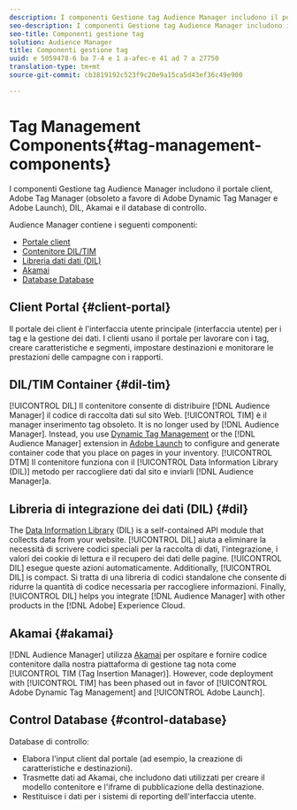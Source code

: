 ```yaml
---
description: I componenti Gestione tag Audience Manager includono il portale client, Adobe Tag Manager (obsoleto a favore di Adobe Dynamic Tag Manager e Adobe Launch), DIL, Akamai e il database di controllo.
seo-description: I componenti Gestione tag Audience Manager includono il portale client, Adobe Tag Manager (obsoleto a favore di Adobe Dynamic Tag Manager e Adobe Launch), DIL, Akamai e il database di controllo.
seo-title: Componenti gestione tag
solution: Audience Manager
title: Componenti gestione tag
uuid: e 5059478-6 ba 7-4 e 1 a-afec-e 41 ad 7 a 27750
translation-type: tm+mt
source-git-commit: cb3819192c523f9c20e9a15ca5d43ef36c49e900

---
```



# Tag Management Components{#tag-management-components}

I componenti Gestione tag Audience Manager includono il portale client, Adobe Tag Manager (obsoleto a favore di Adobe Dynamic Tag Manager e Adobe Launch), DIL, Akamai e il database di controllo.

<!-- 

c_comptag.xml

 -->

Audience Manager contiene i seguenti componenti:

* [Portale client](../../reference/system-components/components-tag-management.md#client-portal)
* [Contenitore DIL/TIM](../../reference/system-components/components-tag-management.md#dil-tim)
* [Libreria dati dati (DIL)](../../reference/system-components/components-tag-management.md#dil)
* [Akamai](../../reference/system-components/components-tag-management.md#akamai)
* [Database Database](../../reference/system-components/components-tag-management.md#control-database)

## Client Portal {#client-portal}

Il portale dei client è l'interfaccia utente principale (interfaccia utente) per i tag e la gestione dei dati. I clienti usano il portale per lavorare con i tag, creare caratteristiche e segmenti, impostare destinazioni e monitorare le prestazioni delle campagne con i rapporti.

## DIL/TIM Container {#dil-tim}

[!UICONTROL DIL] Il contenitore consente di distribuire [!DNL Audience Manager] il codice di raccolta dati sul sito Web. [!UICONTROL TIM] è il manager inserimento tag obsoleto. It is no longer used by [!DNL Audience Manager]. Instead, you use [Dynamic Tag Management](https://marketing.adobe.com/resources/help/en_US/dtm/) or the [!DNL Audience Manager] extension in [Adobe Launch](https://docs.adobelaunch.com/extension-reference/web/adobe-audience-manager-extension) to configure and generate container code that you place on pages in your inventory. [!UICONTROL DTM] Il contenitore funziona con il [!UICONTROL Data Information Library (DIL)] metodo per raccogliere dati dal sito e inviarli [!DNL Audience Manager]a.

## Libreria di integrazione dei dati (DIL) {#dil}

The [Data Information Library](../../dil/dil-overview.md) (DIL) is a self-contained API module that collects data from your website. [!UICONTROL DIL] aiuta a eliminare la necessità di scrivere codici speciali per la raccolta di dati, l'integrazione, i valori dei cookie di lettura e il recupero dei dati delle pagine. [!UICONTROL DIL] esegue queste azioni automaticamente. Additionally, [!UICONTROL DIL] is compact. Si tratta di una libreria di codici standalone che consente di ridurre la quantità di codice necessaria per raccogliere informazioni. Finally, [!UICONTROL DIL] helps you integrate [!DNL Audience Manager] with other products in the [!DNL Adobe] Experience Cloud.

## Akamai {#akamai}

[!DNL Audience Manager] utilizza [Akamai](https://www.akamai.com/html/about/index.html) per ospitare e fornire codice contenitore dalla nostra piattaforma di gestione tag nota come [!UICONTROL TIM (Tag Insertion Manager)]. However, code deployment with [!UICONTROL TIM] has been phased out in favor of [!UICONTROL Adobe Dynamic Tag Management] and [!UICONTROL Adobe Launch].

## Control Database {#control-database}

Database di controllo:

* Elabora l'input client dal portale (ad esempio, la creazione di caratteristiche e destinazioni).
* Trasmette dati ad Akamai, che includono dati utilizzati per creare il modello contenitore e l'iframe di pubblicazione della destinazione.
* Restituisce i dati per i sistemi di reporting dell'interfaccia utente.

